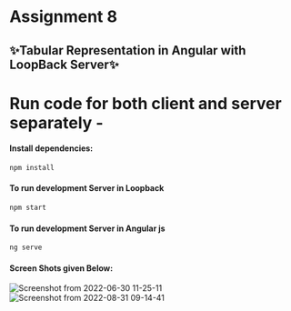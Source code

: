 # Assignment 8

## ✨Tabular Representation in Angular with LoopBack Server✨

# Run code for both client and server separately -

#### Install dependencies:

```sh
npm install
```

#### To run development Server in Loopback

```sh
npm start
```

#### To run development Server in Angular js

```sh
ng serve
```

#### Screen Shots given Below:

![Screenshot from 2022-06-30 11-25-11](https://user-images.githubusercontent.com/107537420/176603820-a125cbac-6413-416a-b992-8604cf2cdc46.png)
![Screenshot from 2022-08-31 09-14-41](https://user-images.githubusercontent.com/107537420/187588419-a5fec8ee-1fa4-495a-a11b-1f9c12949d31.png)
